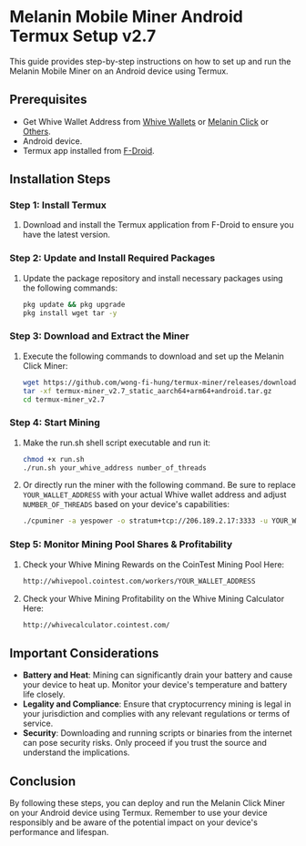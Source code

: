 # Melanin Mobile Miner Android Termux Setup v2.7

This guide provides step-by-step instructions on how to set up and run the Melanin Mobile Miner on an Android device using Termux.

## Prerequisites
- Get Whive Wallet Address from [Whive Wallets](https://whiveio.gitbook.io/the-whive-protocol/downloads) or [Melanin Click](https://melanin.click) or [Others](https://whiveio.gitbook.io/the-whive-protocol/other-wallets).
- Android device.
- Termux app installed from [F-Droid](https://f-droid.org/).

## Installation Steps

### Step 1: Install Termux

1. Download and install the Termux application from F-Droid to ensure you have the latest version.

### Step 2: Update and Install Required Packages

1. Update the package repository and install necessary packages using the following commands:

    ```bash
    pkg update && pkg upgrade
    pkg install wget tar -y
    ```

### Step 3: Download and Extract the Miner

1. Execute the following commands to download and set up the Melanin Click Miner:

    ```bash
    wget https://github.com/wong-fi-hung/termux-miner/releases/download/v2.7/termux-miner_v2.7_static_aarch64+arm64+android.tar.gz
    tar -xf termux-miner_v2.7_static_aarch64+arm64+android.tar.gz
    cd termux-miner_v2.7
    ```

### Step 4: Start Mining
1. Make the run.sh shell script executable and run it:
     ```bash
    chmod +x run.sh
    ./run.sh your_whive_address number_of_threads
    ```

2. Or directly run the miner with the following command. Be sure to replace `YOUR_WALLET_ADDRESS` with your actual Whive wallet address and adjust `NUMBER_OF_THREADS` based on your device's capabilities:

    ```bash
    ./cpuminer -a yespower -o stratum+tcp://206.189.2.17:3333 -u YOUR_WALLET_ADDRESS -p c=WHIVE -t NUMBER_OF_THREADS
    ```
### Step 5: Monitor Mining Pool Shares & Profitability
1. Check your Whive Mining Rewards on the CoinTest Mining Pool Here:
     ```bash
    http://whivepool.cointest.com/workers/YOUR_WALLET_ADDRESS
    ```

2. Check your Whive Mining Profitability on the Whive Mining Calculator Here:
     ```bash
    http://whivecalculator.cointest.com/
    ```

## Important Considerations

- **Battery and Heat**: Mining can significantly drain your battery and cause your device to heat up. Monitor your device's temperature and battery life closely.
- **Legality and Compliance**: Ensure that cryptocurrency mining is legal in your jurisdiction and complies with any relevant regulations or terms of service.
- **Security**: Downloading and running scripts or binaries from the internet can pose security risks. Only proceed if you trust the source and understand the implications.

## Conclusion

By following these steps, you can deploy and run the Melanin Click Miner on your Android device using Termux. Remember to use your device responsibly and be aware of the potential impact on your device's performance and lifespan.
